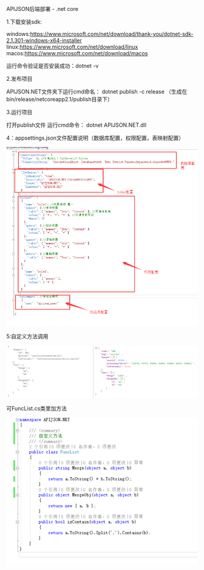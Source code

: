 APIJSON后端部署 - .net core

1.下载安装sdk:

windows:https://www.microsoft.com/net/download/thank-you/dotnet-sdk-2.1.301-windows-x64-installer
linux:https://www.microsoft.com/net/download/linux
macos:https://www.microsoft.com/net/download/macos

运行命令验证是否安装成功：dotnet -v
  
2.发布项目

APIJSON.NET文件夹下运行cmd命名：  dotnet publish -c release
（生成在bin/release/netcoreapp2.1/publish目录下）
    
3.运行项目

打开publish文件 运行cmd命令： dotnet APIJSON.NET.dll
      
4：appsettings.json文件配置说明（数据库配置，权限配置，表映射配置）

![](1.png)


5:自定义方法调用

![](2.png)


可FuncList.cs类里加方法

![](3.png)